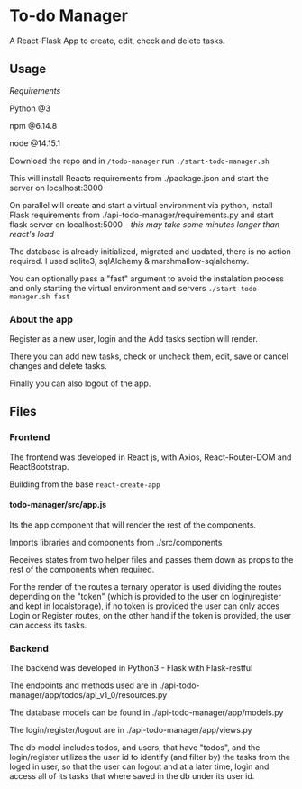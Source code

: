 # To-do Manager

A React-Flask App to create, edit, check and delete tasks.

## Usage

*Requirements*

  Python @3

  npm @6.14.8

  node @14.15.1


  Download the repo and in `/todo-manager` run `./start-todo-manager.sh`

  This will install Reacts requirements from ./package.json and start the server on localhost:3000

  On parallel will create and start a virtual environment via python, install Flask requirements from ./api-todo-manager/requirements.py and start flask server on localhost:5000 - *this may take some minutes longer than react's load*

  The database is already initialized, migrated and updated, there is no action required. I used sqlite3, sqlAlchemy & marshmallow-sqlalchemy.
  
  You can optionally pass a "fast" argument to avoid the instalation process and only starting the virtual environment and servers `./start-todo-manager.sh fast`

### About the app

Register as a new user, login and the Add tasks section will render.

There you can add new tasks, check or uncheck them, edit, save or cancel changes and delete tasks.

Finally you can also logout of the app.


## Files

### Frontend

The frontend was developed in React js, with Axios, React-Router-DOM and ReactBootstrap.

Building from the base `react-create-app`

#### todo-manager/src/app.js

Its the app component that will render the rest of the components.

Imports libraries and components from ./src/components

Receives states from two helper files and passes them down as props to the rest of the components when required.

For the render of the routes a ternary operator is used dividing the routes depending on the "token" (which is provided to the user on login/register and kept in localstorage), if no token is provided the user can only acces Login or Register routes, on the other hand if the token is provided, the user can access its tasks.

### Backend

The backend was developed in Python3 - Flask with Flask-restful

The endpoints and methods used are in ./api-todo-manager/app/todos/api_v1_0/resources.py

The database models can be found in ./api-todo-manager/app/models.py

The login/register/logout are in ./api-todo-manager/app/views.py

The db model includes todos, and users, that have "todos", and the login/register utilizes the user id to identify (and filter by) the tasks from the loged in user, so that the user can logout and at a later time, login and access all of its tasks that where saved in the db under its user id.
